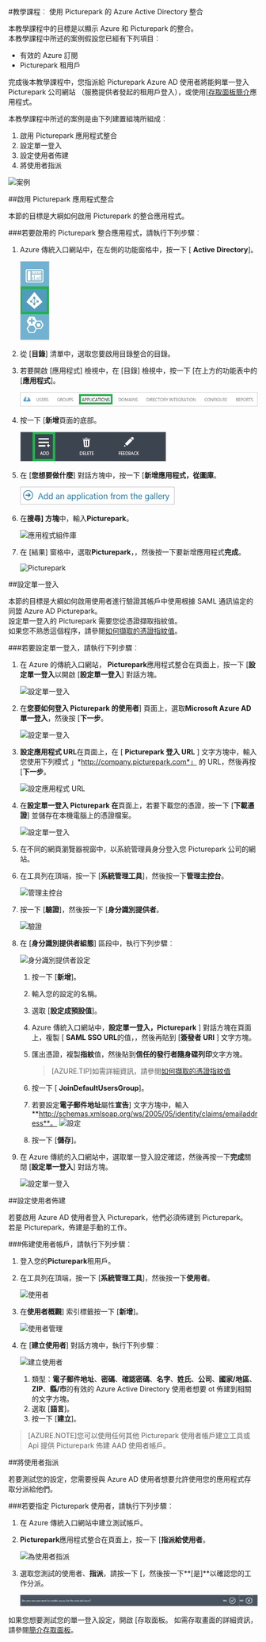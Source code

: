 <properties 
    pageTitle="教學課程︰ Azure Active Directory 整合 Picturepark |Microsoft Azure" 
    description="瞭解如何使用 Picturepark 與 Azure Active Directory 啟用單一登入、 自動化佈建和更多 ！" 
    services="active-directory" 
    authors="jeevansd"  
    documentationCenter="na" 
    manager="femila"/>
<tags 
    ms.service="active-directory" 
    ms.devlang="na" 
    ms.topic="article" 
    ms.tgt_pltfrm="na" 
    ms.workload="identity" 
    ms.date="09/26/2016" 
    ms.author="jeedes" />

#<a name="tutorial-azure-active-directory-integration-with-picturepark"></a>教學課程︰ 使用 Picturepark 的 Azure Active Directory 整合
  
本教學課程中的目標是以顯示 Azure 和 Picturepark 的整合。  
本教學課程中所述的案例假設您已經有下列項目︰

-   有效的 Azure 訂閱
-   Picturepark 租用戶
  
完成後本教學課程中，您指派給 Picturepark Azure AD 使用者將能夠單一登入 Picturepark 公司網站 （服務提供者發起的租用戶登入），或使用[[存取面板簡介](active-directory-saas-access-panel-introduction.md)應用程式。
  
本教學課程中所述的案例是由下列建置組塊所組成︰

1.  啟用 Picturepark 應用程式整合
2.  設定單一登入
3.  設定使用者佈建
4.  將使用者指派

![案例](./media/active-directory-saas-picturepark-tutorial/IC795055.png "案例")

##<a name="enabling-the-application-integration-for-picturepark"></a>啟用 Picturepark 應用程式整合
  
本節的目標是大綱如何啟用 Picturepark 的整合應用程式。

###<a name="to-enable-the-application-integration-for-picturepark-perform-the-following-steps"></a>若要啟用的 Picturepark 整合應用程式，請執行下列步驟︰

1.  Azure 傳統入口網站中，在左側的功能窗格中，按一下 [ **Active Directory**]。

    ![Active Directory](./media/active-directory-saas-picturepark-tutorial/IC700993.png "Active Directory")

2.  從 [**目錄**] 清單中，選取您要啟用目錄整合的目錄。

3.  若要開啟 [應用程式] 檢視中，在 [目錄] 檢視中，按一下 [在上方的功能表中的 [**應用程式**]。

    ![應用程式](./media/active-directory-saas-picturepark-tutorial/IC700994.png "應用程式")

4.  按一下 [**新增**頁面的底部。

    ![新增應用程式](./media/active-directory-saas-picturepark-tutorial/IC749321.png "新增應用程式")

5.  在 [**您想要做什麼**] 對話方塊中，按一下 [**新增應用程式，從圖庫**。

    ![新增 gallerry 應用程式](./media/active-directory-saas-picturepark-tutorial/IC749322.png "新增 gallerry 應用程式")

6.  在**搜尋] 方塊**中，輸入**Picturepark**。

    ![應用程式組件庫](./media/active-directory-saas-picturepark-tutorial/IC795056.png "應用程式組件庫")

7.  在 [結果] 窗格中，選取**Picturepark**，，然後按一下要新增應用程式**完成**。

    ![Picturepark](./media/active-directory-saas-picturepark-tutorial/IC795057.png "Picturepark")

##<a name="configuring-single-sign-on"></a>設定單一登入
  
本節的目標是大綱如何啟用使用者進行驗證其帳戶中使用根據 SAML 通訊協定的同盟 Azure AD Picturepark。  
設定單一登入的 Picturepark 需要您從憑證擷取指紋值。  
如果您不熟悉這個程序，請參閱[如何擷取的憑證指紋值](http://youtu.be/YKQF266SAxI)。

###<a name="to-configure-single-sign-on-perform-the-following-steps"></a>若要設定單一登入，請執行下列步驟︰

1.  在 Azure 的傳統入口網站， **Picturepark**應用程式整合在頁面上，按一下 [**設定單一登入**以開啟 [**設定單一登入**] 對話方塊。

    ![設定單一登入](./media/active-directory-saas-picturepark-tutorial/IC795058.png "設定單一登入")

2.  在**您要如何登入 Picturepark 的使用者**] 頁面上，選取**Microsoft Azure AD 單一登入**，然後按 [**下一步**。

    ![設定單一登入](./media/active-directory-saas-picturepark-tutorial/IC795059.png "設定單一登入")

3.  **設定應用程式 URL**在頁面上，在 [ **Picturepark 登入 URL** ] 文字方塊中，輸入您使用下列模式 」*http://company.picturepark.com*」 的 URL，然後再按 [**下一步**。

    ![設定應用程式 URL](./media/active-directory-saas-picturepark-tutorial/IC795060.png "設定應用程式 URL")

4.  在**設定單一登入 Picturepark 在**頁面上，若要下載您的憑證，按一下 [**下載憑證**] 並儲存在本機電腦上的憑證檔案。

    ![設定單一登入](./media/active-directory-saas-picturepark-tutorial/IC795061.png "設定單一登入")

5.  在不同的網頁瀏覽器視窗中，以系統管理員身分登入您 Picturepark 公司的網站。

6.  在工具列在頂端，按一下 [**系統管理工具**]，然後按一下**管理主控台**。

    ![管理主控台](./media/active-directory-saas-picturepark-tutorial/IC795062.png "管理主控台")

7.  按一下 [**驗證**]，然後按一下 [**身分識別提供者**。

    ![驗證](./media/active-directory-saas-picturepark-tutorial/IC795063.png "驗證")

8.  在 [**身分識別提供者組態**] 區段中，執行下列步驟︰

    ![身分識別提供者設定](./media/active-directory-saas-picturepark-tutorial/IC795064.png "身分識別提供者設定")

    1.  按一下 [**新增**]。
    2.  輸入您的設定的名稱。
    3.  選取 [**設定成預設值**]。
    4.  Azure 傳統入口網站中，**設定單一登入，Picturepark** ] 對話方塊在頁面上，複製 [ **SAML SSO URL**的值，，然後再貼到 [**簽發者 URI** ] 文字方塊。
    5.  匯出憑證，複製**指紋**值，然後貼到**信任的發行者隨身碟列印**文字方塊。  

        >[AZURE.TIP]如需詳細資訊，請參閱[如何擷取的憑證指紋值](http://youtu.be/YKQF266SAxI)

    6.  按一下 [ **JoinDefaultUsersGroup**]。
    7.  若要設定**電子郵件地址**屬性**宣告**] 文字方塊中，輸入**http://schemas.xmlsoap.org/ws/2005/05/identity/claims/emailaddress**。
        ![設定](./media/active-directory-saas-picturepark-tutorial/IC795065.png "設定")
    8.  按一下 [**儲存**]。

9.  在 Azure 傳統的入口網站中，選取單一登入設定確認，然後再按一下**完成**關閉 [**設定單一登入**] 對話方塊。

    ![設定單一登入](./media/active-directory-saas-picturepark-tutorial/IC795066.png "設定單一登入")

##<a name="configuring-user-provisioning"></a>設定使用者佈建
  
若要啟用 Azure AD 使用者登入 Picturepark，他們必須佈建到 Picturepark。  
若是 Picturepark，佈建是手動的工作。

###<a name="to-provision-a-user-accounts-perform-the-following-steps"></a>佈建使用者帳戶，請執行下列步驟︰

1.  登入您的**Picturepark**租用戶。

2.  在工具列在頂端，按一下 [**系統管理工具**]，然後按一下**使用者**。

    ![使用者](./media/active-directory-saas-picturepark-tutorial/IC795067.png "使用者")

3.  在**使用者概觀**] 索引標籤按一下 [**新增**]。

    ![使用者管理](./media/active-directory-saas-picturepark-tutorial/IC795068.png "使用者管理")

4.  在 [**建立使用者**] 對話方塊中，執行下列步驟︰

    ![建立使用者](./media/active-directory-saas-picturepark-tutorial/IC795069.png "建立使用者")

    1.  類型︰**電子郵件地址**、**密碼**、**確認密碼**、**名字**、**姓氏**、**公司**、**國家/地區**、 **ZIP**、**縣/市**的有效的 Azure Active Directory 使用者想要 ot 佈建到相關的文字方塊。
    2.  選取 [**語言**]。
    3.  按一下 [**建立**]。

>[AZURE.NOTE]您可以使用任何其他 Picturepark 使用者帳戶建立工具或 Api 提供 Picturepark 佈建 AAD 使用者帳戶。

##<a name="assigning-users"></a>將使用者指派
  
若要測試您的設定，您需要授與 Azure AD 使用者想要允許使用您的應用程式存取分派給他們。

###<a name="to-assign-users-to-picturepark-perform-the-following-steps"></a>若要指定 Picturepark 使用者，請執行下列步驟︰

1.  在 Azure 傳統入口網站中建立測試帳戶。

2.  **Picturepark**應用程式整合在頁面上，按一下 [**指派給使用者**。

    ![為使用者指派](./media/active-directory-saas-picturepark-tutorial/IC795070.png "為使用者指派")

3.  選取您測試的使用者、**指派**，請按一下 [，然後按一下**[是]**以確認您的工作分派。

    ![[是]](./media/active-directory-saas-picturepark-tutorial/IC767830.png "[是]")
  
如果您想要測試您的單一登入設定，開啟 [存取面板。 如需存取畫面的詳細資訊，請參閱[簡介存取面板](active-directory-saas-access-panel-introduction.md)。